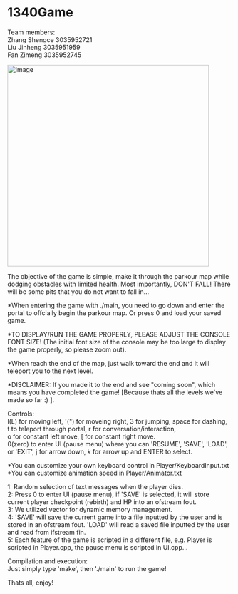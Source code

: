# 1340Game
Team members: <br />
Zhang Shengce 3035952721 <br />
Liu Jinheng 3035951959 <br />
Fan Zimeng 3035952745

<img width="452" alt="image" src="https://user-images.githubusercontent.com/114755880/205676312-f6686a6f-d5a1-42fc-be16-ba2ba878d04e.png">

The objective of the game is simple, make it through the parkour map while dodging obstacles with limited health. Most importantly, DON'T FALL! There will be some pits that you do not want to fall in...

*When entering the game with ./main, you need to go down and enter the portal to offcially begin the parkour map. Or press 0 and load your saved game.

*TO DISPLAY/RUN THE GAME PROPERLY, PLEASE ADJUST THE CONSOLE FONT SIZE! (The initial font size of the console may be too large to display the game properly, so please zoom out).

*When reach the end of the map, just walk toward the end and it will teleport you to the next level.

*DISCLAIMER: If you made it to the end and see "coming soon", which means you have completed the game! [Because thats all the levels we've made so far :) ].

Controls: <br />
l(L) for moving left, '(") for moveing right, 3 for jumping, space for dashing, <br />
t to teleport through portal, r for conversation/interaction, <br />
o for constant left move, [ for constant right move. <br />
0(zero) to enter UI (pause menu) where you can 'RESUME', 'SAVE', 'LOAD', or 'EXIT', j for arrow down, k for arrow up and ENTER to select.

*You can customize your own keyboard control in Player/KeyboardInput.txt <br />
*You can customize animation speed in Player/Animator.txt

1: Random selection of text messages when the player dies. <br />
2: Press 0 to enter UI (pause menu), if 'SAVE' is selected, it will store current player checkpoint (rebirth) and HP into an ofstream fout. <br />
3: We utilized vector for dynamic memory management. <br />
4: 'SAVE' will save the current game into a file inputted by the user and is stored in an ofstream fout. 'LOAD' will read a saved file inputted by the user and read from ifstream fin. <br />
5: Each feature of the game is scripted in a different file, e.g. Player is scripted in Player.cpp, the pause menu is scripted in UI.cpp...

Compilation and execution: <br />
Just simply type 'make', then './main' to run the game!

Thats all, enjoy!
